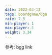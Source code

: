 ```yaml
---
date: 2022-03-13
tags: boardgame/bga
rate: 7.5
min-player: 1
max-player: 5
weight: 3.34
---
```


參考: bgg link